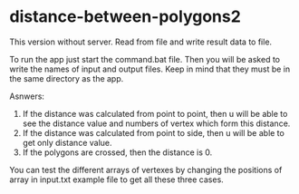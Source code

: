 # distance-between-polygons2
This version without server. Read from file and write result data to file. 

To run the app just start the command.bat file.
Then you will be asked to write the names of input and output files.
Keep in mind that they must be in the same directory as the app.

Asnwers:
1) If the distance was calculated from point to point, then u will be able to see the distance value and numbers of vertex which form this distance.
2) If the distance was calculated from point to side, then u will be able to get only distance value.
3) If the polygons are crossed, then the distance is 0.

You can test the different arrays of vertexes by changing the positions of array in input.txt example file to get all these three cases.
